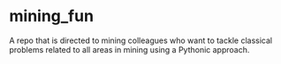 # mining_fun
A repo that is directed to mining colleagues who want to tackle classical problems related to all areas in mining using a Pythonic approach.
